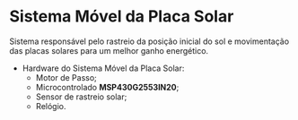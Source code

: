 # Sistema Móvel da Placa Solar

Sistema responsável pelo rastreio da posição inicial do sol e movimentação das placas solares para um melhor ganho energético. 

- Hardware do Sistema Móvel da Placa Solar:
    - Motor de Passo;
    - Microcontrolado **MSP430G2553IN20**;
    - Sensor de rastreio solar;
    - Relógio.

